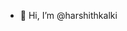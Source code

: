 - 👋 Hi, I’m @harshithkalki
<!-- - 📫 How to reach me  -->

<!---
harshithkalki/harshithkalki is a ✨ special ✨ repository because its `README.md` (this file) appears on your GitHub profile.
You can click the Preview link to take a look at your changes.
--->
